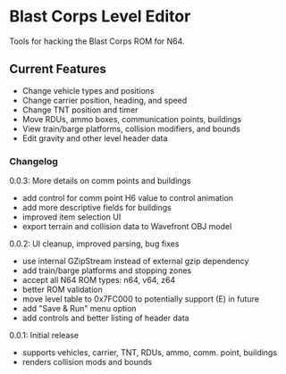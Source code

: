 # Blast Corps Level Editor
Tools for hacking the Blast Corps ROM for N64.

## Current Features
* Change vehicle types and positions
* Change carrier position, heading, and speed
* Change TNT position and timer
* Move RDUs, ammo boxes, communication points, buildings
* View train/barge platforms, collision modifiers, and bounds
* Edit gravity and other level header data

### Changelog ###
0.0.3: More details on comm points and buildings
* add control for comm point H6 value to control animation
* add more descriptive fields for buildings
* improved item selection UI
* export terrain and collision data to Wavefront OBJ model

0.0.2: UI cleanup, improved parsing, bug fixes

* use internal GZipStream instead of external gzip dependency
* add train/barge platforms and stopping zones
* accept all N64 ROM types: n64, v64, z64
* better ROM validation
* move level table to 0x7FC000 to potentially support (E) in future
* add "Save & Run" menu option
* add controls and better listing of header data

0.0.1: Initial release

* supports vehicles, carrier, TNT, RDUs, ammo, comm. point, buildings
* renders collision mods and bounds